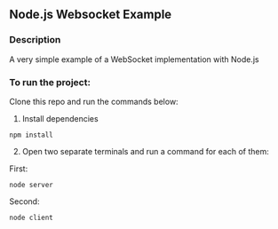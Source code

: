 ## Node.js Websocket Example

### Description
A very simple example of a WebSocket implementation with Node.js

### To run the project:

Clone this repo and run the commands below:


1. Install dependencies

```
npm install
```

2. Open two separate terminals and run a command for each of them:

First:
```
node server
```

Second:
```
node client
```